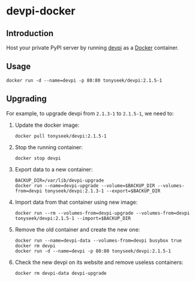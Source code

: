 # devpi-docker

## Introduction

Host your private PyPI server by running [devpi][devpi] as a [Docker][docker]
container.

## Usage

    docker run -d --name=devpi -p 80:80 tonyseek/devpi:2.1.5-1

## Upgrading

For example, to upgrade devpi from `2.1.3-1` to `2.1.5-1`, we need to:

1. Update the docker image:

       docker pull tonyseek/devpi:2.1.5-1

2. Stop the running container:

       docker stop devpi

2. Export data to a new container:

       BACKUP_DIR=/var/lib/devpi-upgrade
       docker run --name=devpi-upgrade --volume=$BACKUP_DIR --volumes-from=devpi tonyseek/devpi:2.1.3-1 --export=$BACKUP_DIR

3. Import data from that container using new image:

       docker run --rm --volumes-from=devpi-upgrade --volumes-from=devpi tonyseek/devpi:2.1.5-1 --import=$BACKUP_DIR

4. Remove the old container and create the new one:

       docker run --name=devpi-data --volumes-from=devpi busybox true
       docker rm devpi
       docker run -d --name=devpi -p 80:80 tonyseek/devpi:2.1.5-1

5. Check the new devpi on its website and remove useless containers:

       docker rm devpi-data devpi-upgrade

[devpi]: http://doc.devpi.net/latest/
[docker]: http://www.docker.com
